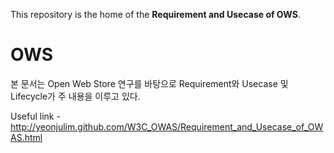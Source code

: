 This repository is the home of the **Requirement and Usecase of OWS**.

OWS 
===========

본 문서는 Open Web Store 연구를 바탕으로 Requirement와 Usecase 및 Lifecycle가 주 내용을 이루고 있다.


Useful link
-http://yeonjulim.github.com/W3C_OWAS/Requirement_and_Usecase_of_OWAS.html
